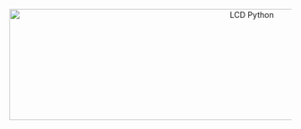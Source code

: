 <p style="text-align:center"><img width="850" height="200" src="https://i.ibb.co/bmNcYt7/Sin-t-tulo.png" alt="LCD Python" border="0"></p>

